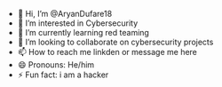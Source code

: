 - 👋 Hi, I’m @AryanDufare18
- 👀 I’m interested in Cybersecurity
- 🌱 I’m currently learning red teaming
- 💞️ I’m looking to collaborate on cybersecurity projects
- 📫 How to reach me linkden or message me here
- 😄 Pronouns: He/him
- ⚡ Fun fact: i am a hacker

<!---
AryanDufare18/AryanDufare18 is a ✨ special ✨ repository because its `README.md` (this file) appears on your GitHub profile.
You can click the Preview link to take a look at your changes.
--->
